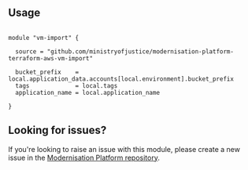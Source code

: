 ## Usage

```hcl

module "vm-import" {

  source = "github.com/ministryofjustice/modernisation-platform-terraform-aws-vm-import"

  bucket_prefix    = local.application_data.accounts[local.environment].bucket_prefix
  tags             = local.tags
  application_name = local.application_name

}

```
<!--- BEGIN_TF_DOCS --->

<!--- END_TF_DOCS --->

## Looking for issues?
If you're looking to raise an issue with this module, please create a new issue in the [Modernisation Platform repository](https://github.com/ministryofjustice/modernisation-platform/issues).
